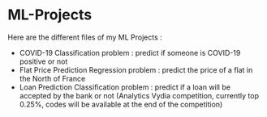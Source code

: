 # ML-Projects
Here are the different files of my ML Projects : 
- COVID-19 Classification problem : predict if someone is COVID-19 positive or not
- Flat Price Prediction Regression problem : predict the price of a flat in the North of France 
- Loan Prediction Classification problem : predict if a loan will be accepted by the bank or not (Analytics Vydia competition, currently top 0.25%, codes will be available at the end of the competition)
